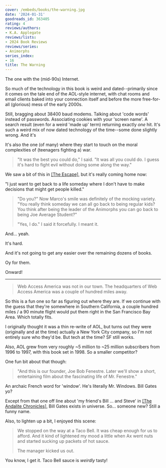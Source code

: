 ```yaml
---
cover: /embeds/books/the-warning.jpg
date: '2024-01-31'
goodreads_id: 363405
rating: 4
reviews/authors:
- K.A. Applegate
reviews/lists:
- 2024 Book Reviews
reviews/series:
- Animorphs
series_index:
- 16
title: The Warning
---
```

The one with the (mid-90s) Internet. 

So much of the technology in this book is weird and dated--primarily since it comes on the tale end of the AOL-style internet, with chat rooms and email clients baked into your connection itself and before the more free-for-all (glorious) mess of the early 2000s. 

Still, bragging about 38400 baud modems. Talking about 'code words' instead of passwords. Associating cookies with your 'screen name'. A search result (even for a weird 'made up' term) returning exactly *one* hit. It's such a weird mix of now dated technology of the time--some done slightly wrong. And it's 


It's also the one (of many) where they start to touch on the moral complexities of (teenagers fighting a) war. 

> "It was the best you could do," I said. "It was all you could do. I guess it's hard to fight evil without doing some along the way." 

We saw a bit of this in [[The Escape]](), but it's really coming home now:

"I just want to get back to a life someday where I don't have to make decisions that might get people killed."
> 
> "Do you?" Now Marco's smile was definitely of the mocking variety. "You really think someday we can all go back to being regular kids? You think after being the leader of the Animorphs you can go back to being Joe Average Student?"
> 
> "Yes, I do." I said it forcefully. I meant it. 

And... yeah.

It's hard. 

And it's not going to get any easier over the remaining dozens of books. 

Oy for them. 

Onward!

<!--more-->

- - - 


> Web Access America was not in our town. The headquarters of Web Access America was a couple of hundred miles away.

So this is a fun one so far as figuring out where they are. If we continue with the guess that they're somewhere in Southern California, a couple hundred miles / a 90 minute flight would put them right in the San Francisco Bay Area. Which totally fits.

I originally thought it was a thin re-write of AOL, but turns out they were (originally and at the time) actually a New York City company, so I'm not entirely sure who they'd be. But tech at the time? SF still works. 

Also, AOL grew from very roughly ~5 million to ~25 million subscribers from 1996 to 1997, with this book set in 1998. So a smaller competitor?

One fun bit about that though:

> "And this is our founder, Joe Bob Fenestre. Later we'll show a short, entertaining film about the fascinating life of Mr. Fenestre."

An archaic French word for 'window'. He's literally Mr. Windows. Bill Gates yo?

Except from that one off line about 'my friend's Bill ... and Steve' in [[The Andalite Chronicles]](), Bill Gates exists in universe. So... someone new? Still a funny name. 

Also, to lighten up a bit, I enjoyed this scene:

> We stopped on the way at a Taco Bell. It was cheap enough for us to afford. And it kind of lightened my mood a little when Ax went nuts and started sucking up packets of hot sauce.
> 
> The manager kicked us out.

You know, I get it. Taco Bell sauce is *weirdly* tasty!